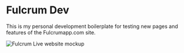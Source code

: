 # Fulcrum Dev

This is my personal development boilerplate for testing new pages and features of the Fulcrumapp.com site.

![Fulcrum Live website mockup](/assets/img/fulcrum-live/1080-foss4g-landing-01.jpg)
